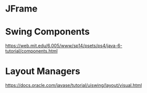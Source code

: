 # JFrame

# Swing Components

https://web.mit.edu/6.005/www/sp14/psets/ps4/java-6-tutorial/components.html

# Layout Managers

https://docs.oracle.com/javase/tutorial/uiswing/layout/visual.html